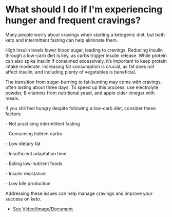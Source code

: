 # What should I do if I'm experiencing hunger and frequent cravings?

Many people worry about cravings when starting a ketogenic diet, but both keto and intermittent fasting can help eliminate them.

High insulin levels lower blood sugar, leading to cravings. Reducing insulin through a low-carb diet is key, as carbs trigger insulin release. While protein can also spike insulin if consumed excessively, it’s important to keep protein intake moderate. Increasing fat consumption is crucial, as fat does not affect insulin, and including plenty of vegetables is beneficial.

The transition from sugar-burning to fat-burning may come with cravings, often lasting about three days. To speed up this process, use electrolyte powder, B vitamins from nutritional yeast, and apple cider vinegar with meals.

If you still feel hungry despite following a low-carb diet, consider these factors:

\- Not practicing intermittent fasting

\- Consuming hidden carbs

\- Low dietary fat

\- Insufficient adaptation time

\- Eating low-nutrient foods

\- Insulin resistance

\- Low bile production

Addressing these issues can help manage cravings and improve your success on keto.

- [See Video/Image/Document](https://hls-player.drberg.com/asset?path=migrated-assets/do-you-have-sugar-carb-cravings-on-keto-diet-drberg)